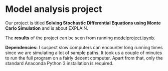 # Model analysis project

Our project is titled **Solving Stochastic Differential Equations using Monte Carlo Simulation** and is about EXPLAIN.

The **results** of the project can be seen from running [modelproject.ipynb](modelproject.ipynb).

**Dependencies:** I suspect slow computers can encounter long running times since we are simulating a lot of sample paths. It took us a couple of minutes to run the full program on a fairly decent computer. Apart from that, only the standard Anaconda Python 3 installation is required.

